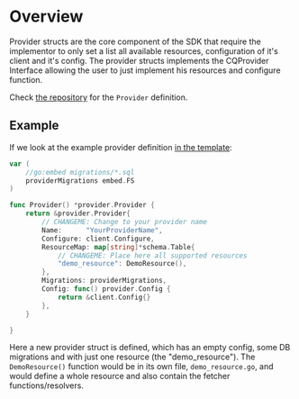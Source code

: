 # Overview

Provider structs are the core component of the SDK that require the implementor to only set a list all available resources, configuration of it's client and it's config. The provider structs implements the CQProvider Interface allowing the user to just implement his resources and configure function.

Check [the repository](https://github.com/cloudquery/cq-provider-sdk/blob/main/provider/provider.go) for the `Provider` definition.

## Example

If we look at the example provider definition [in the template](https://github.com/cloudquery/cq-provider-template/blob/main/resources/provider.go):

```go
var (
	//go:embed migrations/*.sql
	providerMigrations embed.FS
)

func Provider() *provider.Provider {
	return &provider.Provider{
		// CHANGEME: Change to your provider name
		Name:      "YourProviderName",
		Configure: client.Configure,
		ResourceMap: map[string]*schema.Table{
			// CHANGEME: Place here all supported resources
			"demo_resource": DemoResource(),
		},
		Migrations: providerMigrations,
		Config: func() provider.Config {
			return &client.Config{}
		},
	}

}
```

Here a new provider struct is defined, which has an empty config, some DB migrations and with just one resource (the "demo_resource").
The `DemoResource()` function would be in its own file, `demo_resource.go`, and would define a whole resource and also contain the fetcher functions/resolvers.
